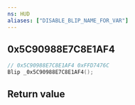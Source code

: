 ```yaml
---
ns: HUD
aliases: ["DISABLE_BLIP_NAME_FOR_VAR"]
---
```

## 0x5C90988E7C8E1AF4

```c
// 0x5C90988E7C8E1AF4 0xFFD7476C
Blip _0x5C90988E7C8E1AF4();
```

## Return value
